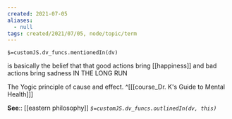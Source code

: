 ```yaml
---
created: 2021-07-05
aliases:
  - null
tags: created/2021/07/05, node/topic/term
---
```

`$=customJS.dv_funcs.mentionedIn(dv)`

is basically the belief that that good actions bring [[happiness]] and bad actions bring sadness IN THE LONG RUN

The Yogic principle of cause and effect.
 ^[[[course_Dr. K's Guide to Mental Health]]]

**See**:: [[eastern philosophy]]
*`$=customJS.dv_funcs.outlinedIn(dv, this)`*